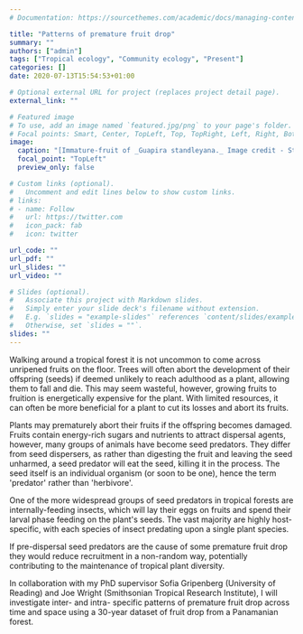 ```yaml
---
# Documentation: https://sourcethemes.com/academic/docs/managing-content/

title: "Patterns of premature fruit drop"
summary: ""
authors: ["admin"]
tags: ["Tropical ecology", "Community ecology", "Present"]
categories: []
date: 2020-07-13T15:54:53+01:00

# Optional external URL for project (replaces project detail page).
external_link: ""

# Featured image
# To use, add an image named `featured.jpg/png` to your page's folder.
# Focal points: Smart, Center, TopLeft, Top, TopRight, Left, Right, BottomLeft, Bottom, BottomRight.
image:
  caption: "[Immature-fruit of _Guapira standleyana._ Image credit - Steven Paton, STRI](https://biogeodb.stri.si.edu/bioinformatics/dfm/metas/view/8609)"
  focal_point: "TopLeft"
  preview_only: false

# Custom links (optional).
#   Uncomment and edit lines below to show custom links.
# links:
# - name: Follow
#   url: https://twitter.com
#   icon_pack: fab
#   icon: twitter

url_code: ""
url_pdf: ""
url_slides: ""
url_video: ""

# Slides (optional).
#   Associate this project with Markdown slides.
#   Simply enter your slide deck's filename without extension.
#   E.g. `slides = "example-slides"` references `content/slides/example-slides.md`.
#   Otherwise, set `slides = ""`.
slides: ""
---
```


Walking around a tropical forest it is not uncommon to come across unripened fruits on the floor. Trees will often abort the development of their offspring (seeds) if deemed unlikely to reach adulthood as a plant, allowing them to fall and die. This may seem wasteful, however, growing fruits to fruition is energetically expensive for the plant. With limited resources, it can often be more beneficial for a plant to cut its losses and abort its fruits.

Plants may prematurely abort their fruits if the offspring becomes damaged. Fruits contain energy-rich sugars and nutrients to attract dispersal agents, however, many groups of animals have become seed predators. They differ from seed dispersers, as rather than digesting the fruit and leaving the seed unharmed, a seed predator will eat the seed, killing it in the process. The seed itself is an individual organism (or soon to be one), hence the term 'predator' rather than 'herbivore'.

One of the more widespread groups of seed predators in tropical forests are internally-feeding insects, which will lay their eggs on fruits and spend their larval phase feeding on the plant's seeds. The vast majority are highly host-specific, with each species of insect predating upon a single plant species.

If pre-dispersal seed predators are the cause of some premature fruit drop they would reduce recruitment in a non-random way, potentially contributing to the maintenance of tropical plant diversity.

In collaboration with my PhD supervisor Sofia Gripenberg (University of Reading) and Joe Wright (Smithsonian Tropical Research Institute), I will investigate inter- and intra- specific patterns of premature fruit drop across time and space using a 30-year dataset of fruit drop from a Panamanian forest.
